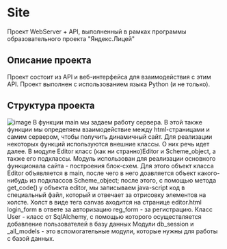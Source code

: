 # Site
Проект WebServer + API, выполненный в рамках программы образовательного проекта "Яндекс.Лицей"
## Описание проекта
Проект состоит из API и веб-интерфейса для взаимодействия с этим API.
Проект выполнен с использованием языка Python (и не только).
## Структура проекта
![image](https://user-images.githubusercontent.com/75265958/115616301-ba880e80-a2f8-11eb-9bf4-39b6c6ec3b47.png)
В функции main мы задаем работу сервера. В этой также функции мы определяем взаимодействие между html-страницами и самим сервером, чтобы получить динамичный сайт. Для реализации некоторых функций используются внешние классы. О них речь идет далее.
В модуле Editor класс (как ни странно)Editor и Scheme_object, а также его подклассы. Модуль использован для реализации основного функционала сайта - построения блок-схем. Для этого объект класса Editor объявляется в main, после чего в него доавляется объект какого-нибудь из подклассов Scheme_object; после этого, с помощью метода get_code() у объекта editor, мы записываем java-script код в специальный файл, который и отвечает за отрисовку элементов на холcте. Холст в виде тега canvas аходится на странице editor.html
login_form в ответе за авторизацию
reg_form - за регистрацию.
Класс User - класс от SqlAlchemy, с помощью которого осуществляется добавление пользователей в базу данных
Модули db_session и _all_models - это вспомогательные модули, которые нужны для работы с базой данных.
